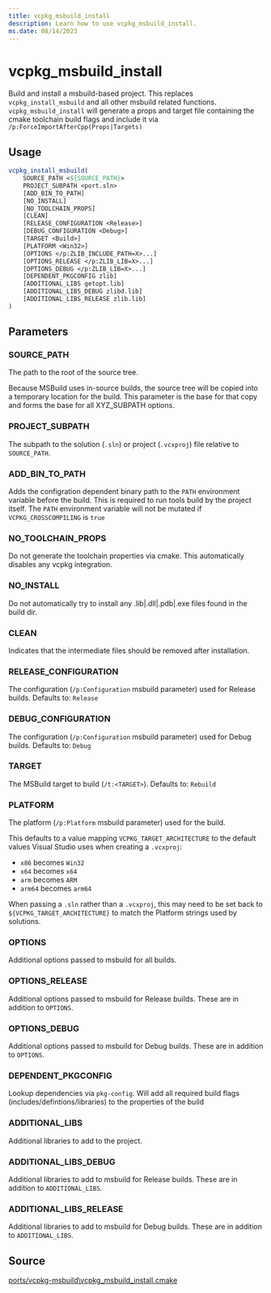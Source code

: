 ```yaml
---
title: vcpkg_msbuild_install
description: Learn how to use vcpkg_msbuild_install.
ms.date: 08/14/2023
---
```


# vcpkg_msbuild_install

Build and install a msbuild-based project. This replaces `vcpkg_install_msbuild` and all other msbuild related functions.
`vcpkg_msbuild_install` will generate a props and target file containing the cmake toolchain build flags and include it via `/p:ForceImportAfterCpp(Props|Targets)`

## Usage

```cmake
vcpkg_install_msbuild(
    SOURCE_PATH <${SOURCE_PATH}>
    PROJECT_SUBPATH <port.sln>
    [ADD_BIN_TO_PATH]
    [NO_INSTALL]
    [NO_TOOLCHAIN_PROPS]
    [CLEAN]
    [RELEASE_CONFIGURATION <Release>]
    [DEBUG_CONFIGURATION <Debug>]
    [TARGET <Build>]
    [PLATFORM <Win32>]
    [OPTIONS </p:ZLIB_INCLUDE_PATH=X>...]
    [OPTIONS_RELEASE </p:ZLIB_LIB=X>...]
    [OPTIONS_DEBUG </p:ZLIB_LIB=X>...]
    [DEPENDENT_PKGCONFIG zlib]
    [ADDITIONAL_LIBS getopt.lib]
    [ADDITIONAL_LIBS_DEBUG zlibd.lib]
    [ADDITIONAL_LIBS_RELEASE zlib.lib]
)
```

## Parameters

### SOURCE_PATH
The path to the root of the source tree.

Because MSBuild uses in-source builds, the source tree will be copied into a temporary location for the build. This
parameter is the base for that copy and forms the base for all XYZ_SUBPATH options.


### PROJECT_SUBPATH

The subpath to the solution (`.sln`) or project (`.vcxproj`) file relative to `SOURCE_PATH`.

### ADD_BIN_TO_PATH

Adds the configration dependent binary path to the `PATH` environment variable before the build.
This is required to run tools build by the project itself. The `PATH` environment variable will not be mutated if `VCPKG_CROSSCOMPILING` is `true`

### NO_TOOLCHAIN_PROPS

Do not generate the toolchain properties via cmake. This automatically disables any vcpkg integration.

### NO_INSTALL

Do not automatically try to install any .lib|.dll|.pdb|.exe files found in the build dir.

### CLEAN

Indicates that the intermediate files should be removed after installation.

### RELEASE_CONFIGURATION

The configuration (`/p:Configuration` msbuild parameter) used for Release builds. Defaults to: `Release`

### DEBUG_CONFIGURATION

The configuration (`/p:Configuration` msbuild parameter) used for Debug builds. Defaults to: `Debug`

### TARGET

The MSBuild target to build (`/t:<TARGET>`).  Defaults to: `Rebuild`

### PLATFORM

The platform (`/p:Platform` msbuild parameter) used for the build.

This defaults to a value mapping `VCPKG_TARGET_ARCHITECTURE` to the default values Visual Studio uses when creating a `.vcxproj`:

* `x86` becomes `Win32`
* `x64` becomes `x64`
* `arm` becomes `ARM`
* `arm64` becomes `arm64`

When passing a `.sln` rather than a `.vcxproj`, this may need to be set back to `${VCPKG_TARGET_ARCHITECTURE}` to match the Platform strings used by solutions.

### OPTIONS

Additional options passed to msbuild for all builds.

### OPTIONS_RELEASE

Additional options passed to msbuild for Release builds. These are in addition to `OPTIONS`.

### OPTIONS_DEBUG

Additional options passed to msbuild for Debug builds. These are in addition to `OPTIONS`.

### DEPENDENT_PKGCONFIG

Lookup dependencies via `pkg-config`. Will add all required build flags (includes/defintions/libraries) to the properties of the build

### ADDITIONAL_LIBS

Additional libraries to add to the project.

### ADDITIONAL_LIBS_DEBUG

Additional libraries to add to msbuild for Release builds. These are in addition to `ADDITIONAL_LIBS`.

### ADDITIONAL_LIBS_RELEASE

Additional libraries to add to msbuild for Debug builds. These are in addition to `ADDITIONAL_LIBS`.

## Source

[ports/vcpkg-msbuild\vcpkg\_msbuild\_install.cmake](https://github.com/Microsoft/vcpkg/blob/master/ports/vcpkg-msbuild/vcpkg_msbuild_install.cmake)